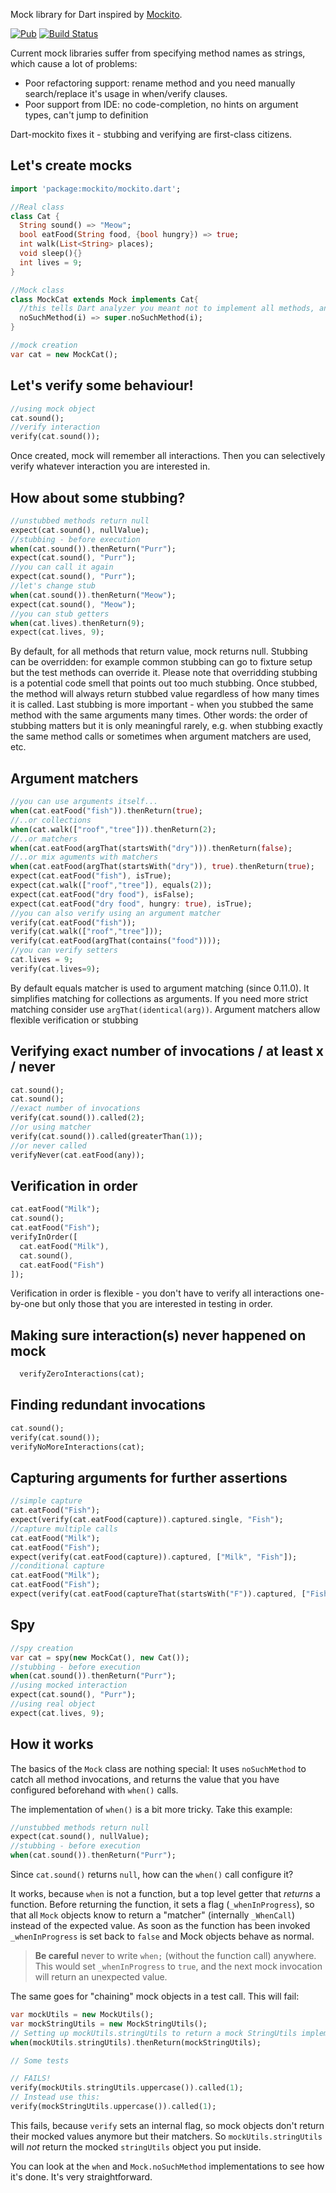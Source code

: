 Mock library for Dart inspired by [Mockito](https://code.google.com/p/mockito/).

[![Pub](https://img.shields.io/pub/v/mockito.svg)]()
[![Build Status](https://travis-ci.org/fibulwinter/dart-mockito.svg?branch=master)](https://travis-ci.org/fibulwinter/dart-mockito)

Current mock libraries suffer from specifying method names as strings, which cause a lot of problems:
  * Poor refactoring support: rename method and you need manually search/replace it's usage in when/verify clauses.
  * Poor support from IDE: no code-completion, no hints on argument types, can't jump to definition

Dart-mockito fixes it - stubbing and verifying are first-class citizens.

## Let's create mocks
```dart
import 'package:mockito/mockito.dart';

//Real class
class Cat {
  String sound() => "Meow";
  bool eatFood(String food, {bool hungry}) => true;
  int walk(List<String> places);
  void sleep(){}
  int lives = 9;
}

//Mock class
class MockCat extends Mock implements Cat{
  //this tells Dart analyzer you meant not to implement all methods, and not to hint/warn that methods are missing 
  noSuchMethod(i) => super.noSuchMethod(i);
}

//mock creation
var cat = new MockCat();
```

## Let's verify some behaviour!
```dart
//using mock object
cat.sound();
//verify interaction
verify(cat.sound());
```
Once created, mock will remember all interactions. Then you can selectively verify whatever interaction you are interested in.

## How about some stubbing?
```dart
//unstubbed methods return null
expect(cat.sound(), nullValue);
//stubbing - before execution
when(cat.sound()).thenReturn("Purr");
expect(cat.sound(), "Purr");
//you can call it again
expect(cat.sound(), "Purr");
//let's change stub
when(cat.sound()).thenReturn("Meow");
expect(cat.sound(), "Meow");
//you can stub getters
when(cat.lives).thenReturn(9);
expect(cat.lives, 9);
```

By default, for all methods that return value, mock returns null.
Stubbing can be overridden: for example common stubbing can go to fixture setup but the test methods can override it. Please note that overridding stubbing is a potential code smell that points out too much stubbing.
Once stubbed, the method will always return stubbed value regardless of how many times it is called.
Last stubbing is more important - when you stubbed the same method with the same arguments many times. Other words: the order of stubbing matters but it is only meaningful rarely, e.g. when stubbing exactly the same method calls or sometimes when argument matchers are used, etc.

## Argument matchers
```dart
//you can use arguments itself...
when(cat.eatFood("fish")).thenReturn(true);
//..or collections
when(cat.walk(["roof","tree"])).thenReturn(2);
//..or matchers
when(cat.eatFood(argThat(startsWith("dry"))).thenReturn(false);
//..or mix aguments with matchers
when(cat.eatFood(argThat(startsWith("dry")), true).thenReturn(true);
expect(cat.eatFood("fish"), isTrue);
expect(cat.walk(["roof","tree"]), equals(2));
expect(cat.eatFood("dry food"), isFalse);
expect(cat.eatFood("dry food", hungry: true), isTrue);
//you can also verify using an argument matcher
verify(cat.eatFood("fish"));
verify(cat.walk(["roof","tree"]));
verify(cat.eatFood(argThat(contains("food"))));
//you can verify setters
cat.lives = 9;
verify(cat.lives=9);
```
By default equals matcher is used to argument matching (since 0.11.0). It simplifies matching for collections as arguments. If you need more strict matching consider use `argThat(identical(arg))`.
Argument matchers allow flexible verification or stubbing

## Verifying exact number of invocations / at least x / never
```dart
cat.sound();
cat.sound();
//exact number of invocations
verify(cat.sound()).called(2);
//or using matcher
verify(cat.sound()).called(greaterThan(1));
//or never called
verifyNever(cat.eatFood(any));
```
## Verification in order
```dart
cat.eatFood("Milk");
cat.sound();
cat.eatFood("Fish");
verifyInOrder([
  cat.eatFood("Milk"),
  cat.sound(),
  cat.eatFood("Fish")
]);
```
Verification in order is flexible - you don't have to verify all interactions one-by-one but only those that you are interested in testing in order.

## Making sure interaction(s) never happened on mock
```dart
  verifyZeroInteractions(cat);
```
## Finding redundant invocations
```dart
cat.sound();
verify(cat.sound());
verifyNoMoreInteractions(cat);
```
## Capturing arguments for further assertions
```dart
//simple capture
cat.eatFood("Fish");
expect(verify(cat.eatFood(capture)).captured.single, "Fish");
//capture multiple calls
cat.eatFood("Milk");
cat.eatFood("Fish");
expect(verify(cat.eatFood(capture)).captured, ["Milk", "Fish"]);
//conditional capture
cat.eatFood("Milk");
cat.eatFood("Fish");
expect(verify(cat.eatFood(captureThat(startsWith("F")).captured, ["Fish"]);
```
## Spy
```dart
//spy creation
var cat = spy(new MockCat(), new Cat());
//stubbing - before execution
when(cat.sound()).thenReturn("Purr");
//using mocked interaction
expect(cat.sound(), "Purr");  
//using real object
expect(cat.lives, 9);   
```
## How it works
The basics of the `Mock` class are nothing special: It uses `noSuchMethod` to catch
all method invocations, and returns the value that you have configured beforehand with
`when()` calls.

The implementation of `when()` is a bit more tricky. Take this example:

```dart
//unstubbed methods return null
expect(cat.sound(), nullValue);
//stubbing - before execution
when(cat.sound()).thenReturn("Purr");
```

Since `cat.sound()` returns `null`, how can the `when()` call configure it?

It works, because `when` is not a function, but a top level getter that _returns_ a function.
Before returning the function, it sets a flag (`_whenInProgress`), so that all `Mock` objects
know to return a "matcher" (internally `_WhenCall`) instead of the expected value. As soon as
the function has been invoked `_whenInProgress` is set back to `false` and Mock objects behave
as normal.

> **Be careful** never to write `when;` (without the function call) anywhere. This would set
> `_whenInProgress` to `true`, and the next mock invocation will return an unexpected value.

The same goes for "chaining" mock objects in a test call. This will fail:

```dart
var mockUtils = new MockUtils();
var mockStringUtils = new MockStringUtils();
// Setting up mockUtils.stringUtils to return a mock StringUtils implementation
when(mockUtils.stringUtils).thenReturn(mockStringUtils);

// Some tests

// FAILS!
verify(mockUtils.stringUtils.uppercase()).called(1);
// Instead use this:
verify(mockStringUtils.uppercase()).called(1);
```

This fails, because `verify` sets an internal flag, so mock objects don't return their mocked
values anymore but their matchers. So `mockUtils.stringUtils` will *not* return the mocked
`stringUtils` object you put inside.


You can look at the `when` and `Mock.noSuchMethod` implementations to see how it's done.
It's very straightforward.
